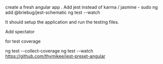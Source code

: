 create a fresh angular app .
Add jest instead of karma / jasmine - sudo ng add @briebug/jest-schematic
ng test --watch

It should setup the application and run the testing files.

Add spectator

for test coverage

ng test --collect-coverage
ng test --watch
https://github.com/thymikee/jest-preset-angular
